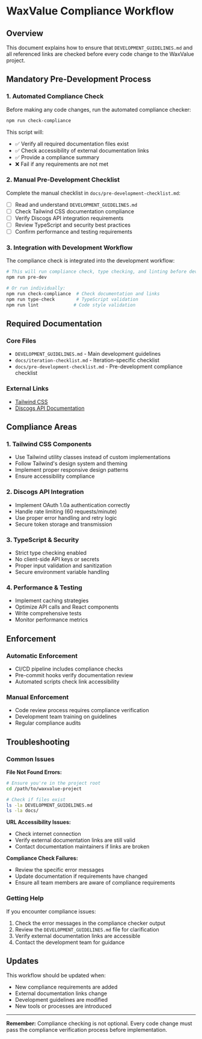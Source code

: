 # WaxValue Compliance Workflow

## Overview

This document explains how to ensure that `DEVELOPMENT_GUIDELINES.md` and all referenced links are checked before every code change to the WaxValue project.

## Mandatory Pre-Development Process

### 1. Automated Compliance Check

Before making any code changes, run the automated compliance checker:

```bash
npm run check-compliance
```

This script will:
- ✅ Verify all required documentation files exist
- ✅ Check accessibility of external documentation links
- ✅ Provide a compliance summary
- ❌ Fail if any requirements are not met

### 2. Manual Pre-Development Checklist

Complete the manual checklist in `docs/pre-development-checklist.md`:

- [ ] Read and understand `DEVELOPMENT_GUIDELINES.md`
- [ ] Check Tailwind CSS documentation compliance
- [ ] Verify Discogs API integration requirements
- [ ] Review TypeScript and security best practices
- [ ] Confirm performance and testing requirements

### 3. Integration with Development Workflow

The compliance check is integrated into the development workflow:

```bash
# This will run compliance check, type checking, and linting before development
npm run pre-dev

# Or run individually:
npm run check-compliance  # Check documentation and links
npm run type-check        # TypeScript validation
npm run lint             # Code style validation
```

## Required Documentation

### Core Files
- `DEVELOPMENT_GUIDELINES.md` - Main development guidelines
- `docs/iteration-checklist.md` - Iteration-specific checklist
- `docs/pre-development-checklist.md` - Pre-development compliance checklist

### External Links
- [Tailwind CSS](https://tailwindcss.com/docs)
- [Discogs API Documentation](https://www.discogs.com/developers)

## Compliance Areas

### 1. Tailwind CSS Components
- Use Tailwind utility classes instead of custom implementations
- Follow Tailwind's design system and theming
- Implement proper responsive design patterns
- Ensure accessibility compliance

### 2. Discogs API Integration
- Implement OAuth 1.0a authentication correctly
- Handle rate limiting (60 requests/minute)
- Use proper error handling and retry logic
- Secure token storage and transmission

### 3. TypeScript & Security
- Strict type checking enabled
- No client-side API keys or secrets
- Proper input validation and sanitization
- Secure environment variable handling

### 4. Performance & Testing
- Implement caching strategies
- Optimize API calls and React components
- Write comprehensive tests
- Monitor performance metrics

## Enforcement

### Automatic Enforcement
- CI/CD pipeline includes compliance checks
- Pre-commit hooks verify documentation review
- Automated scripts check link accessibility

### Manual Enforcement
- Code review process requires compliance verification
- Development team training on guidelines
- Regular compliance audits

## Troubleshooting

### Common Issues

**File Not Found Errors:**
```bash
# Ensure you're in the project root
cd /path/to/waxvalue-project

# Check if files exist
ls -la DEVELOPMENT_GUIDELINES.md
ls -la docs/
```

**URL Accessibility Issues:**
- Check internet connection
- Verify external documentation links are still valid
- Contact documentation maintainers if links are broken

**Compliance Check Failures:**
- Review the specific error messages
- Update documentation if requirements have changed
- Ensure all team members are aware of compliance requirements

### Getting Help

If you encounter compliance issues:
1. Check the error messages in the compliance checker output
2. Review the `DEVELOPMENT_GUIDELINES.md` file for clarification
3. Verify external documentation links are accessible
4. Contact the development team for guidance

## Updates

This workflow should be updated when:
- New compliance requirements are added
- External documentation links change
- Development guidelines are modified
- New tools or processes are introduced

---

**Remember:** Compliance checking is not optional. Every code change must pass the compliance verification process before implementation.

